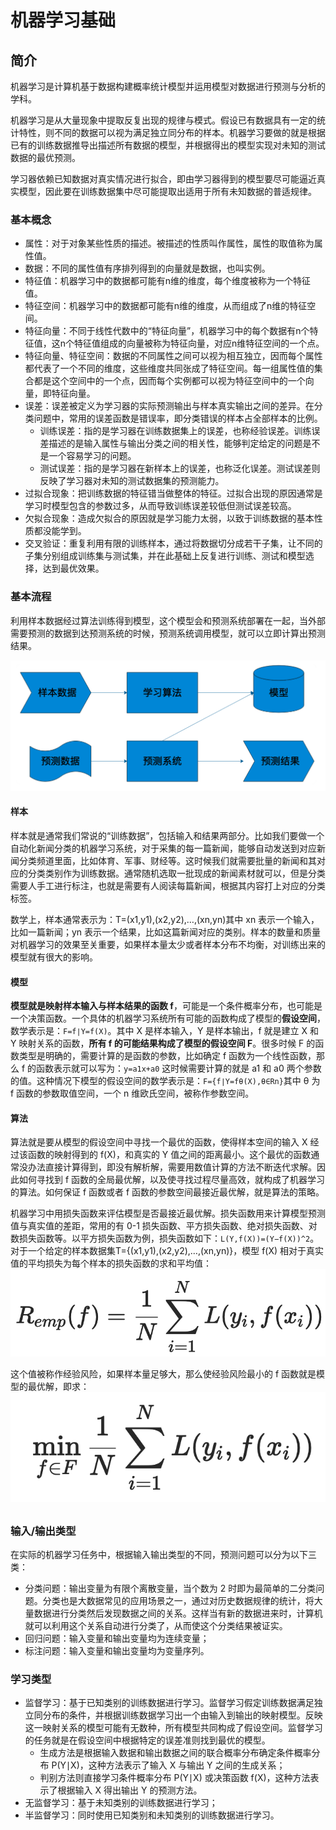 # 机器学习基础

## 简介

机器学习是计算机基于数据构建概率统计模型并运用模型对数据进行预测与分析的学科。

机器学习是从大量现象中提取反复出现的规律与模式。假设已有数据具有一定的统计特性，则不同的数据可以视为满足独立同分布的样本。机器学习要做的就是根据已有的训练数据推导出描述所有数据的模型，并根据得出的模型实现对未知的测试数据的最优预测。

学习器依赖已知数据对真实情况进行拟合，即由学习器得到的模型要尽可能逼近真实模型，因此要在训练数据集中尽可能提取出适用于所有未知数据的普适规律。

### 基本概念

- 属性：对于对象某些性质的描述。被描述的性质叫作属性，属性的取值称为属性值。
- 数据：不同的属性值有序排列得到的向量就是数据，也叫实例。
- 特征值：机器学习中的数据都可能有n维的维度，每个维度被称为一个特征值。
- 特征空间：机器学习中的数据都可能有n维的维度，从而组成了n维的特征空间。
- 特征向量：不同于线性代数中的“特征向量”，机器学习中的每个数据有n个特征值，这n个特征值组成的向量被称为特征向量，对应n维特征空间的一个点。
- 特征向量、特征空间：数据的不同属性之间可以视为相互独立，因而每个属性都代表了一个不同的维度，这些维度共同张成了特征空间。每一组属性值的集合都是这个空间中的一个点，因而每个实例都可以视为特征空间中的一个向量，即特征向量。
- 误差：误差被定义为学习器的实际预测输出与样本真实输出之间的差异。在分类问题中，常用的误差函数是错误率，即分类错误的样本占全部样本的比例。
  - 训练误差：指的是学习器在训练数据集上的误差，也称经验误差。训练误差描述的是输入属性与输出分类之间的相关性，能够判定给定的问题是不是一个容易学习的问题。
  - 测试误差：指的是学习器在新样本上的误差，也称泛化误差。测试误差则反映了学习器对未知的测试数据集的预测能力。
- 过拟合现象：把训练数据的特征错当做整体的特征。过拟合出现的原因通常是学习时模型包含的参数过多，从而导致训练误差较低但测试误差较高。
- 欠拟合现象：造成欠拟合的原因就是学习能力太弱，以致于训练数据的基本性质都没能学到。
- 交叉验证：重复利用有限的训练样本，通过将数据切分成若干子集，让不同的子集分别组成训练集与测试集，并在此基础上反复进行训练、测试和模型选择，达到最优效果。

### 基本流程

利用样本数据经过算法训练得到模型，这个模型会和预测系统部署在一起，当外部需要预测的数据到达预测系统的时候，预测系统调用模型，就可以立即计算出预测结果。

![image-20200220111831982](../figures/image-20200220111831982.png)

#### 样本

样本就是通常我们常说的“训练数据”，包括输入和结果两部分。比如我们要做一个自动化新闻分类的机器学习系统，对于采集的每一篇新闻，能够自动发送到对应新闻分类频道里面，比如体育、军事、财经等。这时候我们就需要批量的新闻和其对应的分类类别作为训练数据。通常随机选取一批现成的新闻素材就可以，但是分类需要人手工进行标注，也就是需要有人阅读每篇新闻，根据其内容打上对应的分类标签。

数学上，样本通常表示为：T=(x1,y1),(x2,y2),…,(xn,yn)其中 xn 表示一个输入，比如一篇新闻；yn  表示一个结果，比如这篇新闻对应的类别。样本的数量和质量对机器学习的效果至关重要，如果样本量太少或者样本分布不均衡，对训练出来的模型就有很大的影响。

#### 模型

**模型就是映射样本输入与样本结果的函数 f**，可能是一个条件概率分布，也可能是一个决策函数。一个具体的机器学习系统所有可能的函数构成了模型的**假设空间**，数学表示是：``F=f∣Y=f(X)``。其中 X 是样本输入，Y 是样本输出，f 就是建立 X 和 Y 映射关系的函数，**所有 f 的可能结果构成了模型的假设空间 F**。很多时候 F 的函数类型是明确的，需要计算的是函数的参数，比如确定 f 函数为一个线性函数，那么 f 的函数表示就可以写为：``y=a1x+a0`` 这时候需要计算的就是 a1 和 a0 两个参数的值。这种情况下模型的假设空间的数学表示是：``F={f∣Y=fθ(X),θ∈Rn}``其中 θ 为 f 函数的参数取值空间，一个 n 维欧氏空间，被称作参数空间。

#### 算法

算法就是要从模型的假设空间中寻找一个最优的函数，使得样本空间的输入 X 经过该函数的映射得到的 f(X)，和真实的 Y  值之间的距离最小。这个最优的函数通常没办法直接计算得到，即没有解析解，需要用数值计算的方法不断迭代求解。因此如何寻找到 f  函数的全局最优解，以及使寻找过程尽量高效，就构成了机器学习的算法。如何保证 f 函数或者 f  函数的参数空间最接近最优解，就是算法的策略。

机器学习中用损失函数来评估模型是否最接近最优解。损失函数用来计算模型预测值与真实值的差距，常用的有  0-1  损失函数、平方损失函数、绝对损失函数、对数损失函数等。以平方损失函数为例，损失函数如下：``L(Y,f(X))=(Y−f(X))^2``。对于一个给定的样本数据集T={(x1,y1),(x2,y2),…,(xn,yn)}，模型 f(X)  相对于真实值的平均损失为每个样本的损失函数的求和平均值：![image-20200220132022474](figures/image-20200220132022474.png)

这个值被称作经验风险，如果样本量足够大，那么使经验风险最小的 f 函数就是模型的最优解，即求：![image-20200220132052042](../figures/image-20200220132052042.png)


## 

### 输入/输出类型

在实际的机器学习任务中，根据输入输出类型的不同，预测问题可以分为以下三类：

- 分类问题：输出变量为有限个离散变量，当个数为 2 时即为最简单的二分类问题。分类也是大数据常见的应用场景之一，通过对历史数据规律的统计，将大量数据进行分类然后发现数据之间的关系。这样当有新的数据进来时，计算机就可以利用这个关系自动进行分类了，从而使这个分类结果被证实。
- 回归问题：输入变量和输出变量均为连续变量；
- 标注问题：输入变量和输出变量均为变量序列。

### 学习类型

- 监督学习：基于已知类别的训练数据进行学习。监督学习假定训练数据满足独立同分布的条件，并根据训练数据学习出一个由输入到输出的映射模型。反映这一映射关系的模型可能有无数种，所有模型共同构成了假设空间。监督学习的任务就是在假设空间中根据特定的误差准则找到最优的模型。
  - 生成方法是根据输入数据和输出数据之间的联合概率分布确定条件概率分布 P(Y∣X)，这种方法表示了输入 X 与输出 Y 之间的生成关系；
  - 判别方法则直接学习条件概率分布 P(Y∣X) 或决策函数 f(X)，这种方法表示了根据输入 X 得出输出 Y 的预测方法。
- 无监督学习：基于未知类别的训练数据进行学习；
- 半监督学习：同时使用已知类别和未知类别的训练数据进行学习。